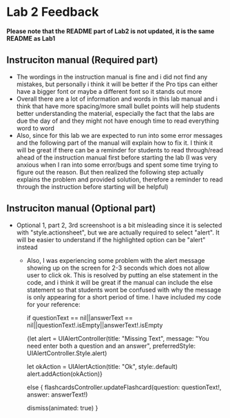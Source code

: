 # Lab 2 Feedback
**Please note that the README part of Lab2 is not updated, it is the same README as Lab1**
## Instruciton manual (Required part)
- The wordings in the instruction manual is fine and i did not find any mistakes, but personally i think it will be better if the Pro tips can either have a bigger font or maybe a different font so it stands out more
- Overall there are a lot of information and words in this lab manual and i think that have more spacing/more small bullet points will help students better understanding the material, especially the fact that the labs are due the day of and they might not have enough time to read everything word to word 
- Also, since for this lab we are expected to run into some error messages and the following part of the manual will explain how to fix it. I think it will be great if there can be a reminder for students to read through/read ahead of the instruction manual first before starting the lab (I was very anxious when I ran into some error/bugs and spent some time trying to figure out the reason. But then realized the following step actually explains the problem and provided solution, therefore a reminder to read through the instruction before starting will be helpful)

## Instruciton manual (Optional part)
- Optional 1, part 2, 3rd screenshoot is a bit misleading since it is selected with "style.actionsheet", but we are actually required to select "alert". It will be easier to understand if the highlighted option can be "alert" instead
    - Also, I was experiencing some problem with the alert message showing up on the screen for 2-3 seconds which does not allow user to click ok. This is resolved by putting an else statement in the code, and i think it will be great if the manual can include the else statement so that students wont be confused with why the message is only appearing for a short period of time. I have included my code for your reference: 
    
        if questionText == nil||answerText == nil||questionText!.isEmpty||answerText!.isEmpty
        
        {let alert = UIAlertController(title: "Missing Text", message: "You need enter both a question and an answer", preferredStyle: UIAlertController.Style.alert)
        
        let okAction = UIAlertAction(title: "Ok", style:.default)
            alert.addAction(okAction)}
        
        else { flashcardsController.updateFlashcard(question: questionText!, answer: answerText!)

        dismiss(animated: true)
        }
    
